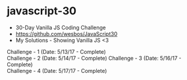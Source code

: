 # javascript-30

* 30-Day Vanilla JS Coding Challenge
* https://github.com/wesbos/JavaScript30
* My Solutions - Showing Vanilla JS <3

Challenge - 1 (Date: 5/13/17 - Complete)  
Challenge - 2 (Date: 5/14/17 - Complete)
Challenge - 3 (Date: 5/16/17 - Complete)  
Challenge - 4 (Date: 5/17/17 - Complete)  
